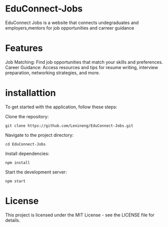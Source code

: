 # EduConnect-Jobs
EduConnect Jobs is a website that connects undegraduates and employers,mentors for job opportunities and carreer guidance
#  Features
Job Matching: Find job opportunities that match your skills and preferences.
Career Guidance: Access resources and tips for resume writing, interview preparation, networking strategies, and more.

#  installattion
To get started with the application, follow these steps:

Clone the repository:

    git clone https://github.com/Lenineng/EduConnect-Jobs.git
    
Navigate to the project directory:

    cd EduConnect-Jobs 

Install dependencies:

    npm install

Start the development server:

    npm start
   
  # License
This project is licensed under the MIT License - see the LICENSE file for details.

    



    

